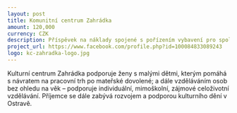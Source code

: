 ```yaml
---
layout: post
title: Komunitní centrum Zahrádka
amount: 120,000
currency: CZK
description: Příspěvek na náklady spojené s pořízením vybavení pro spolek
project_url: https://www.facebook.com/profile.php?id=100084833089243
logo: kc-zahradka-logo.jpg
---
```


Kulturní centrum Zahrádka podporuje ženy s malými dětmi, kterým pomáhá s návratem na pracovní trh po mateřské dovolené; a dále vzděláváním osob bez ohledu na věk – podporuje individuální, mimoškolní, zájmové celoživotní vzdělávání. Příjemce se dále zabývá rozvojem a podporou kulturního dění v Ostravě.
